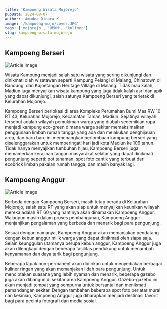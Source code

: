 ```yaml
---
title: 'Kampoeng Wisata Mojorejo'
pubDate: 2024-08-07
author: 'Amadea Dinara K.'
image: '/kampoeng-mojo/cover.JPG'
tags: ['mojorejo', 'UMKM', 'kuliner']
slug: kampoeng-wisata-mojorejo
---
```


## **Kampoeng Berseri**

<img src="/images/kampoeng-mojo/berseri2.jpeg" alt="Article Image" class="w-500px h-auto rounded-xl my-6"/>

Wisata Kampung menjadi salah satu wisata yang sering dikunjungi dan dinikmati oleh wisatawan seperti Kampung Pelangi di Malang, Chinatown di Bandung, dan Kajoetangan Heritage Village di Malang. Tidak mau kalah, Madiun juga menyajikan wisata kampung yang juga tidak kalah asri dan apik yang dapat dikunjungi, salah satunya Kampoeng Berseri yang terletak di Kelurahan Mojorejo. 

Kampoeng Berseri berlokasi di area Kompleks Perumahan Bumi Mas RW 10 RT 43, Kelurahan Mojorejo, Kecamatan Taman, Madiun. Sejatinya wilayah tersebut adalah wilayah pemukiman warga yang diubah sedemikian rupa menjadi kampung eco-green dimana warga sekitar memaksimalkan penggunaan limbah rumah tangga yang ada dan melakukan penghijauan area, dan baru baru ini memenangkan perlombaan kampung berseri yang diselenggarakan untuk memperingati hari jadi kota Madiun ke 106 tahun. Tidak hanya menyajikan tumbuhan hijau, Kampoeng Berseri juga memamerkan kerajinan  tangan masyarakat sekitar yang dapat dinikmati pengunjung seperti: pot tanaman, spot foto cantik yang terbuat dari ecobrick limbah pakaian rumah tangga, dan masih banyak lagi.  

## **Kampoeng Anggur**

<img src="/images/kampoeng-mojo/anggur.JPG" alt="Article Image" class="w-500px h-auto rounded-xl my-6"/>

Berbeda dengan Kampoeng Berseri, masih tetap berada di Kelurahan Mojorejo, salah satu RT yang akan siap untuk menyajikan keunikan wilayah mereka adalah RT 60 yang nantinya akan dinamakan Kampoeng Anggur. Walaupun masih dalam proses pembangunan, Kampoeng Anggur menjanjikan pengalaman yang berbeda dan menarik bagi para pengunjung. 

Sesuai dengan namanya, Kampoeng Anggur akan memanjakan pendatang dengan kebun anggur milik warga yang dapat dinikmati oleh siapa saja. Selain keunggulan utamanya berupa kebun anggur, Kampoeng Anggur juga akan dilengkapi dengan beberapa fasilitas pendukung untuk menambah kenyamanan dan daya tarik bagi pengunjung.

Beberapa lapak non-permanent akan didirikan untuk menyediakan berbagai kuliner ringan yang akan memanjakan lidah para pengunjung. 
Untuk menciptakan suasana yang lebih nyaman dan menarik, beberapa gazebo juga akan dibangun di sekitar area Kampoeng Anggur. Gazebo-gazebo ini akan menjadi tempat yang sempurna untuk bersantai dan menikmati pemandangan sekitar. Dengan tambahan beberapa spot foto berlatar mural nan kekinian, Kampoeng Anggur juga diharapkan menjadi destinasi favorit bagi para pecinta fotografi dan media sosial.

